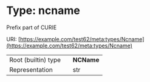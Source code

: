
# Type: ncname


Prefix part of CURIE

URI: [https://example.com/test62/meta:types/Ncname](https://example.com/test62/meta:types/Ncname)

|  |  |  |
| --- | --- | --- |
| Root (builtin) type | | **NCName** |
| Representation | | str |
